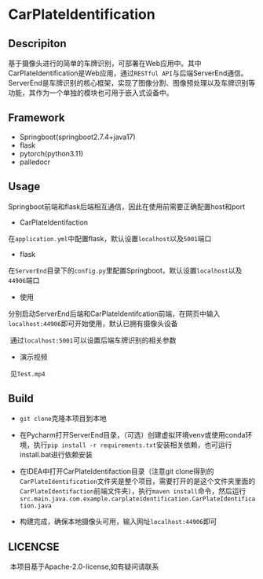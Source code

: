 # CarPlateIdentification

## Descripiton

​	基于摄像头进行的简单的车牌识别，可部署在Web应用中。其中CarPlateIdentification是Web应用，通过`RESTful API`与后端ServerEnd通信。ServerEnd是车牌识别的核心框架，实现了图像分割、图像预处理以及车牌识别等功能，其作为一个单独的模块也可用于嵌入式设备中。


## Framework

- Springboot(springboot2.7.4+java17)
- flask
- pytorch(python3.11)
- palledocr

## Usage

​	Springboot前端和flask后端相互通信，因此在使用前需要正确配置host和port
- CarPlateIdentifaction
  

​	在`application.yml`中配置flask，默认设置`localhost`以及`5001`端口

- flask
  

​	在`ServerEnd`目录下的`config.py`里配置Springboot，默认设置`localhost`以及`44906`端口

- 使用

​	分别启动ServerEnd后端和CarPlateIdentifcation前端，在网页中输入`localhost:44906`即可开始使用，默认已拥有摄像头设备

​	通过`localhost:5001`可以设置后端车牌识别的相关参数

- 演示视频

​	见`Test.mp4`

## Build

- `git clone`克隆本项目到本地

- 在Pycharm打开ServerEnd目录，（可选）创建虚拟环境venv或使用conda环境，执行`pip install -r requirements.txt`安装相关依赖，也可运行install.bat进行依赖安装

- 在IDEA中打开CarPlateIdentifaction目录（注意git clone得到的`CarPlateIdentification`文件夹是整个项目，需要打开的是这个文件夹里面的`CarPlateIdentifaction`前端文件夹），执行`maven install`命令，然后运行`src.main.java.com.example.carplateidentification.CarPlateIdentification.java`
- 构建完成，确保本地摄像头可用，输入网址`localhost:44906`即可

## LICENCSE

​	本项目基于Apache-2.0-license,如有疑问请联系

